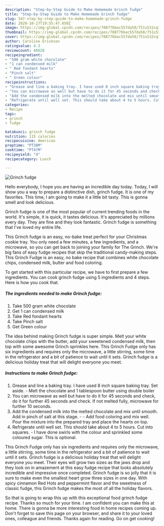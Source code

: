```yaml
---
description: "Step-by-Step Guide to Make Homemade Grinch fudge"
title: "Step-by-Step Guide to Make Homemade Grinch fudge"
slug: 547-step-by-step-guide-to-make-homemade-grinch-fudge
date: 2020-10-27T19:55:47.650Z
image: https://img-global.cpcdn.com/recipes/788776bac557da58/751x532cq70/grinch-fudge-recipe-main-photo.jpg
thumbnail: https://img-global.cpcdn.com/recipes/788776bac557da58/751x532cq70/grinch-fudge-recipe-main-photo.jpg
cover: https://img-global.cpcdn.com/recipes/788776bac557da58/751x532cq70/grinch-fudge-recipe-main-photo.jpg
author: Caroline Erickson
ratingvalue: 4.3
reviewcount: 46628
recipeingredient:
- "500 gram white chocolate"
- "1 can condensed milk"
- " Red fondant hearts"
- "Pinch salt"
- " Green colour"
recipeinstructions:
- "Grease and line a baking tray. I have used 8 inch square baking tray. Set aside.  Melt the chocolate and 1 tablespoon butter using double boiler"
- "You can microwave as well but have to do it for 45 seconds and check, do it for further 45 seconds and check. If not melted fully, microwave for further 10 seconds."
- "Add the condensed milk into the melted chocolate and mix until smooth. Add in pinch of salt at this stage.   Add food coloring and mix well. Pour the mixture into the prepared tray and place the hearts on top."
- "Refrigerate until well set. This should take about 4 to 5 hours. Cut into squares.  I have done swirls with the colour and sprinkled some coloured sugar. This is optional."
categories:
- Recipe
tags:
- grinch
- fudge

katakunci: grinch fudge 
nutrition: 115 calories
recipecuisine: American
preptime: "PT38M"
cooktime: "PT47M"
recipeyield: "4"
recipecategory: Lunch

---
```



![Grinch fudge](https://img-global.cpcdn.com/recipes/788776bac557da58/751x532cq70/grinch-fudge-recipe-main-photo.jpg)

Hello everybody, I hope you are having an incredible day today. Today, I will show you a way to prepare a distinctive dish, grinch fudge. It is one of my favorites. This time, I am going to make it a little bit tasty. This is gonna smell and look delicious.

Grinch fudge is one of the most popular of current trending foods in the world. It's simple, it is quick, it tastes delicious. It's appreciated by millions every day. They are fine and they look fantastic. Grinch fudge is something that I've loved my entire life.

This Grinch fudge is an easy, no-bake treat perfect for your Christmas cookie tray. You only need a few minutes, a few ingredients, and a microwave, so you can get back to joining your family for The Grinch. We&#39;re big fans of easy fudge recipes that skip the traditional candy-making steps. This Grinch Fudge is an easy, no bake recipe that combines white chocolate chips, condensed milk, butter and food coloring.


To get started with this particular recipe, we have to first prepare a few ingredients. You can cook grinch fudge using 5 ingredients and 4 steps. Here is how you cook that.

<!--inarticleads1-->

##### The ingredients needed to make Grinch fudge:

1. Take 500 gram white chocolate
1. Get 1 can condensed milk
1. Take  Red fondant hearts
1. Take Pinch salt
1. Get  Green colour


The idea behind making Grinch fudge is super simple. Melt your white chocolate chips with the butter, add your sweetened condensed milk, then top with some awesome Grinch sprinkles here. This Grinch Fudge only has six ingredients and requires only the microwave, a little stirring, some time in the refrigerator and a bit of patience to wait until it sets. Grinch fudge is a delicious holiday treat that will delight everyone you meet. 

<!--inarticleads2-->

##### Instructions to make Grinch fudge:

1. Grease and line a baking tray. I have used 8 inch square baking tray. Set aside.  - Melt the chocolate and 1 tablespoon butter using double boiler
1. You can microwave as well but have to do it for 45 seconds and check, do it for further 45 seconds and check. If not melted fully, microwave for further 10 seconds.
1. Add the condensed milk into the melted chocolate and mix until smooth. Add in pinch of salt at this stage.  -  - Add food coloring and mix well. Pour the mixture into the prepared tray and place the hearts on top.
1. Refrigerate until well set. This should take about 4 to 5 hours. Cut into squares.  - I have done swirls with the colour and sprinkled some coloured sugar. This is optional.


This Grinch Fudge only has six ingredients and requires only the microwave, a little stirring, some time in the refrigerator and a bit of patience to wait until it sets. Grinch fudge is a delicious holiday treat that will delight everyone you meet. Their eyes will grow two sizes as the jaws drop and they look on in amazement at this easy fudge recipe that looks absolutely incredible and impressive once completed. Grinch fudge is so jolly that it is sure to make even the smallest heart grow three sizes in one day. With spicy cinnamon Red Hots and peppermint flavor and the sweetness of classic fudge, this Grinch fudge makes the most of all the holiday flavors. 

So that is going to wrap this up with this exceptional food grinch fudge recipe. Thanks so much for your time. I am confident you can make this at home. There is gonna be more interesting food in home recipes coming up. Don't forget to save this page on your browser, and share it to your loved ones, colleague and friends. Thanks again for reading. Go on get cooking!
